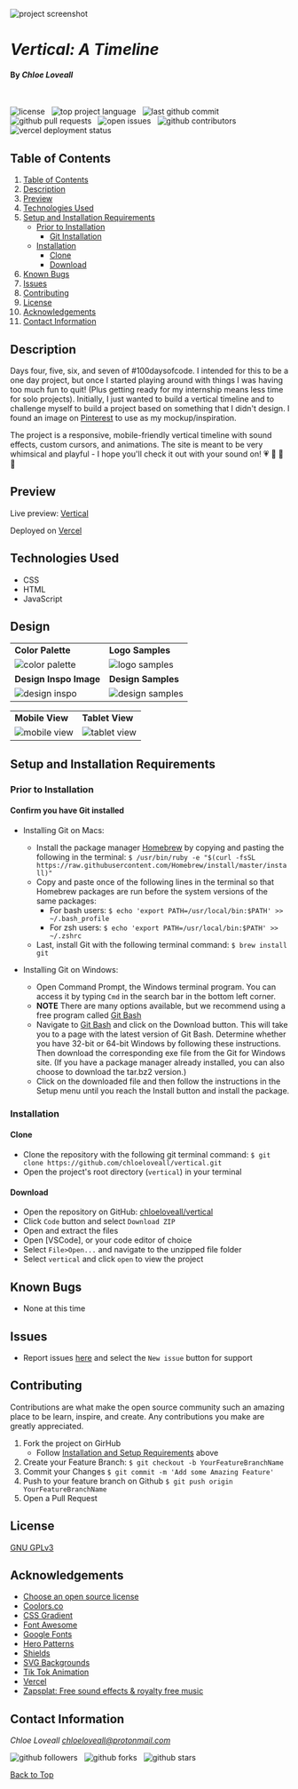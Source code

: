 ![project screenshot](assets/img/screenshot.png)

# _Vertical: A Timeline_

#### By _**Chloe Loveall**_
<br>

![license](https://img.shields.io/github/license/chloeloveall/vertical?color=blue&style=flat) &nbsp; ![top project language](https://img.shields.io/github/languages/top/chloeloveall/vertical?style=flat) &nbsp; ![last github commit](https://img.shields.io/github/last-commit/chloeloveall/vertical?style=flat) &nbsp; ![github pull requests](https://img.shields.io/github/issues-pr/chloeloveall/vertical?style=flat) &nbsp; ![open issues](https://img.shields.io/github/issues-raw/chloeloveall/vertical?style=flat) &nbsp; ![github contributors](https://img.shields.io/github/contributors/chloeloveall/vertical?color=brightgreen&style=flat) &nbsp; ![vercel deployment status](https://img.shields.io/github/deployments/chloeloveall/vertical/production?label=vercel&logo=vercel)

## Table of Contents

1. [Table of Contents](#table-of-contents)
2. [Description](#description)
3. [Preview](#preview)
4. [Technologies Used](#technologies-used)
5. [Setup and Installation Requirements](#setup-and-installation-requirements)
    * [Prior to Installation](#prior-to-installation)
      * [Git Installation](#confirm-you-have-git-installed)
    * [Installation](#installation)
      * [Clone](#clone)
      * [Download](#download)
6. [Known Bugs](#known-bugs)
7. [Issues](#issues)
8. [Contributing](#contributing)
9. [License](#license)
10. [Acknowledgements](#acknowledgements)
11. [Contact Information](#contact-information)

## Description

Days four, five, six, and seven of #100daysofcode. I intended for this to be a one day project, but once I started playing around with things I was having too much fun to quit! (Plus getting ready for my internship means less time for solo projects). Initially, I just wanted to build a vertical timeline and to challenge myself to build a project based on something that I didn't design. I found an image on [Pinterest](https://www.pinterest.com/pin/856669160361640181/) to use as my mockup/inspiration. 

The project is a responsive, mobile-friendly vertical timeline with sound effects, custom cursors, and animations. The site is meant to be very whimsical and playful - I hope you'll check it out with your sound on! :heartpulse: :purple_heart: :yellow_heart: :blue_heart:

## Preview

Live preview: [Vertical](https://vertical-timeline.vercel.app/)

Deployed on [Vercel](https://vercel.com)

## Technologies Used

* CSS
* HTML
* JavaScript

## Design

|                                               |                                                 |
| --------------------------------------------- | ----------------------------------------------- |
| **Color Palette**                             | **Logo Samples**                                |
| ![color palette](assets/img/colors.png)       | ![logo samples](assets/img/logo-samples.png)    |
| **Design Inspo Image**                        | **Design Samples**                              |
| ![design inspo](assets/img/design-inspo.jpeg) | ![design samples](assets/img/design-samples.png)|

|                                                       |                                                        |
| ----------------------------------------------------- | ------------------------------------------------------ |
| **Mobile View**                                       | **Tablet View**                                        |
| ![mobile view](assets/img/mobile-view-screenshot.png) | ![tablet view](assets/img/tablet-view-screentshot.png) |

## Setup and Installation Requirements

### Prior to Installation

#### Confirm you have Git installed

  * Installing Git on Macs:
    * Install the package manager [Homebrew](https://brew.sh/) by copying and pasting the following in the terminal: ```$ /usr/bin/ruby -e "$(curl -fsSL https://raw.githubusercontent.com/Homebrew/install/master/install)"```
    * Copy and paste once of the following lines in the terminal so that Homebrew packages are run before the system versions of the same packages:
      * For bash users: ```$ echo 'export PATH=/usr/local/bin:$PATH' >> ~/.bash_profile```
      * For zsh users: ```$ echo 'export PATH=/usr/local/bin:$PATH' >> ~/.zshrc```
    * Last, install Git with the following terminal command: ```$ brew install git```

  * Installing Git on Windows:
    * Open Command Prompt, the Windows terminal program. You can access it by typing ```Cmd``` in the search bar in the bottom left corner.
    * **NOTE** There are many options available, but we recommend using a free program called [Git Bash](https://gitforwindows.org/)
    * Navigate to [Git Bash](https://gitforwindows.org/) and click on the Download button. This will take you to a page with the latest version of Git Bash. Determine whether you have 32-bit or 64-bit Windows by following these instructions. Then download the corresponding exe file from the Git for Windows site. (If you have a package manager already installed, you can also choose to download the tar.bz2 version.)
    * Click on the downloaded file and then follow the instructions in the Setup menu until you reach the Install button and install the package.

### Installation

#### Clone

* Clone the repository with the following git terminal command: ```$ git clone https://github.com/chloeloveall/vertical.git```
* Open the project's root directory (```vertical```) in your terminal

#### Download

* Open the repository on GitHub: [chloeloveall/vertical](https://github.com/chloeloveall/vertical/)
* Click ```Code``` button and select ```Download ZIP```
* Open and extract the files
* Open [VSCode], or your code editor of choice
* Select ```File>Open...``` and navigate to the unzipped file folder 
* Select ```vertical``` and click ```open``` to view the project

## Known Bugs

* None at this time

## Issues

* Report issues [here](https://github.com/chloeloveall/vertical/issues) and select the ```New issue``` button for support

## Contributing

Contributions are what make the open source community such an amazing place to be learn, inspire, and create. Any contributions you make are greatly appreciated.

1. Fork the project on GirHub
    * Follow [Installation and Setup Requirements](#setup-and-installation-requirements) above
2. Create your Feature Branch: ```$ git checkout -b YourFeatureBranchName```
3. Commit your Changes ```$ git commit -m 'Add some Amazing Feature'```
4. Push to your feature branch on Github ```$ git push origin YourFeatureBranchName```
5. Open a Pull Request

## License

[GNU GPLv3](LICENSE.txt)

## Acknowledgements

* [Choose an open source license](https://choosealicense.com/)
* [Coolors.co](https://coolors.co/)
* [CSS Gradient](https://cssgradient.io/)
* [Font Awesome](https://fontawesome.com/)
* [Google Fonts](https://fonts.google.com/)
* [Hero Patterns](http://www.heropatterns.com/)
* [Shields](https://shields.io/)
* [SVG Backgrounds](https://www.svgbackgrounds.com/#confetti-doodles/)
* [Tik Tok Animation](https://codepen.io/JohannesKantz/pen/YzqXpRR/)
* [Vercel](https://vercel.com/)
* [Zapsplat: Free sound effects & royalty free music](https://www.zapsplat.com/)

## Contact Information

_Chloe Loveall <chloeloveall@protonmail.com>_

![github followers](https://img.shields.io/github/followers/chloeloveall?style=social) &nbsp; ![github forks](https://img.shields.io/github/forks/chloeloveall/vertical?label=Forks&style=social) &nbsp; ![github stars](https://img.shields.io/github/stars/chloeloveall/vertical?style=social)

[Back to Top](#table-of-contents)